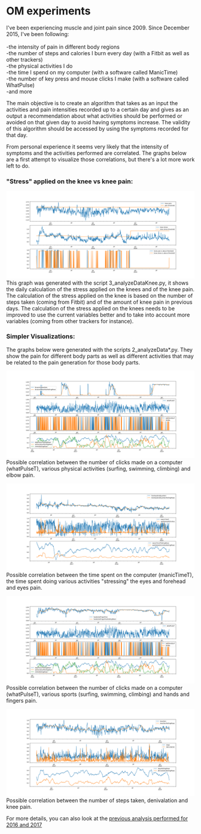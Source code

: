 # OM experiments
I've been experiencing muscle and joint pain since 2009. Since December 2015, I've been following:<br/>
<br/>
-the intensity of pain in different body regions<br/>
-the number of steps and calories I burn every day (with a Fitbit as well as other trackers)<br/>
-the physical activities I do<br/>
-the time I spend on my computer (with a software called ManicTime)<br/>
-the number of key press and mouse clicks I make (with a software called WhatPulse)<br/>
-and more<br/>

The main objective is to create an algorithm that takes as an input the activities and pain intensities recorded up to a certain day and gives as an output a recommendation about what activities should be performed or avoided on that given day to avoid having symptoms increase. The validity of this algorithm should be accessed by using the symptoms recorded for that day.

From personal experience it seems very likely that the intensity of symptoms and the activities performed are correlated. The graphs below are a first attempt to visualize those correlations, but there's a lot more work left to do.

<H3 CLASS="western"> "Stress" applied on the knee vs knee pain:</H3>

![Alt text](./../reports/figures/kneeStressVsPain.png?raw=true "Per Day")
This graph was generated with the script 3_analyzeDataKnee.py, it shows the daily calculation of the stress applied on the knees and of the knee pain. The calculation of the stress applied on the knee is based on the number of steps taken (coming from Fitbit) and of the amount of knee pain in previous days. The calculation of the stress applied on the knees needs to be improved to use the current variables better and to take into account more variables (coming from other trackers for instance).

<H3 CLASS="western"> Simpler Visualizations:</H3>

The graphs below were generated with the scripts 2_analyzeData*.py. They show the pain for different body parts as well as different activities that may be related to the pain generation for those body parts.

![Alt text](./../reports/figures/elbow.png?raw=true "Per Day")
Possible correlation between the number of clicks made on a computer (whatPulseT), various physical activities (surfing, swimming, climbing) and elbow pain.

![Alt text](./../reports/figures/foreheadEyes.png?raw=true "Per Day")
Possible correlation between the time spent on the computer (manicTimeT), the time spent doing various activities "stressing" the eyes and forehead and eyes pain.

![Alt text](./../reports/figures/handsFingers.png?raw=true "Per Day")
Possible correlation between the number of clicks made on a computer (whatPulseT), various sports (surfing, swimming, climbing) and hands and fingers pain.

![Alt text](./../reports/figures/knees.png?raw=true "Per Day")
Possible correlation between the number of steps taken, denivalation and knee pain.

For more details, you can also look at the <a href='./OM_old2017experiments/README.md' target='_blank'>previous analysis performed for 2016 and 2017</a>
